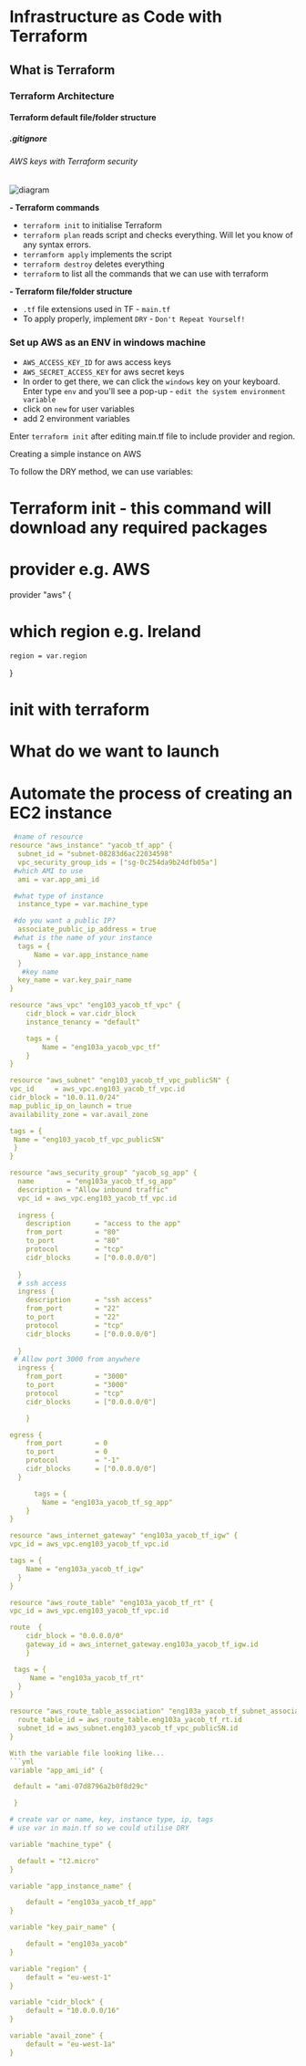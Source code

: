 # Infrastructure as Code with Terraform
## What is Terraform
### Terraform Architecture
#### Terraform default file/folder structure
##### .gitignore
###### AWS keys with Terraform security

![diagram](https://paradise-devs-media.s3.amazonaws.com/media/django-summernote/2020-02-13/3d4c1893-2a8a-4835-ac3f-fb117a5ce047.png)

**- Terraform commands**
- `terraform init` to initialise Terraform
- `terraform plan` reads script and checks everything. Will let you know of any syntax errors. 
- `terramform apply` implements the script
- `terraform destroy` deletes everything
- `terraform` to list all the commands that we can use with terraform

**- Terraform file/folder structure**
- `.tf` file extensions used in TF - `main.tf`
- To apply properly, implement `DRY` - `Don't Repeat Yourself!`

### Set up AWS as an ENV in windows machine
- `AWS_ACCESS_KEY_ID` for aws access keys
- `AWS_SECRET_ACCESS_KEY` for aws secret keys
- In order to get there, we can click the `windows` key on your keyboard. Enter type `env` and you'll see a pop-up - `edit the system environment variable`
- click on `new` for user variables
- add 2 environment variables 

Enter `terraform init` after editing main.tf file to include provider and region.

Creating a simple instance on AWS



To follow the DRY method, we can use variables:
# Terraform init - this command will download any required packages
# provider e.g. AWS
provider "aws" {
# which region e.g. Ireland
    region = var.region
}
# init with terraform
# What do we want to launch
# Automate the process of creating an EC2 instance 
```yml
 #name of resource
resource "aws_instance" "yacob_tf_app" {
  subnet_id = "subnet-08283d6ac22034598"
  vpc_security_group_ids = ["sg-0c254da9b24dfb05a"]
 #which AMI to use
  ami = var.app_ami_id

 #what type of instance
  instance_type = var.machine_type

 #do you want a public IP?
  associate_public_ip_address = true
 #what is the name of your instance
  tags = {
      Name = var.app_instance_name
  }
   #key name
  key_name = var.key_pair_name
}

resource "aws_vpc" "eng103_yacob_tf_vpc" {
    cidr_block = var.cidr_block
    instance_tenancy = "default"

    tags = {
        Name = "eng103a_yacob_vpc_tf"
    }
}

resource "aws_subnet" "eng103_yacob_tf_vpc_publicSN" {
vpc_id     = aws_vpc.eng103_yacob_tf_vpc.id
cidr_block = "10.0.11.0/24"
map_public_ip_on_launch = true
availability_zone = var.avail_zone

tags = {
 Name = "eng103_yacob_tf_vpc_publicSN"
 }
}

resource "aws_security_group" "yacob_sg_app" {
  name        = "eng103a_yacob_tf_sg_app"
  description = "Allow inbound traffic"
  vpc_id = aws_vpc.eng103_yacob_tf_vpc.id
  
  ingress {
    description      = "access to the app"
    from_port        = "80"
    to_port          = "80"
    protocol         = "tcp"
    cidr_blocks      = ["0.0.0.0/0"]
    
  }
  # ssh access
  ingress {
    description      = "ssh access"
    from_port        = "22"
    to_port          = "22"
    protocol         = "tcp"
    cidr_blocks      = ["0.0.0.0/0"]
   
  }
 # Allow port 3000 from anywhere
  ingress {
    from_port        = "3000"
    to_port          = "3000"
    protocol         = "tcp"
    cidr_blocks      = ["0.0.0.0/0"]

    }

egress {
    from_port        = 0
    to_port          = 0
    protocol         = "-1" 
    cidr_blocks      = ["0.0.0.0/0"]
  }

      tags = {
        Name = "eng103a_yacob_tf_sg_app"
    }
}

resource "aws_internet_gateway" "eng103a_yacob_tf_igw" {
vpc_id = aws_vpc.eng103_yacob_tf_vpc.id

tags = {
    Name = "eng103a_yacob_tf_igw"
  }
}

resource "aws_route_table" "eng103a_yacob_tf_rt" {
vpc_id = aws_vpc.eng103_yacob_tf_vpc.id

route  {
    cidr_block = "0.0.0.0/0"
    gateway_id = aws_internet_gateway.eng103a_yacob_tf_igw.id
    }

 tags = {
     Name = "eng103a_yacob_tf_rt"
  }
}

resource "aws_route_table_association" "eng103a_yacob_tf_subnet_association" {
  route_table_id = aws_route_table.eng103a_yacob_tf_rt.id
  subnet_id = aws_subnet.eng103_yacob_tf_vpc_publicSN.id
}

With the variable file looking like...
```yml
variable "app_ami_id" {

 default = "ami-07d8796a2b0f8d29c"

 }

# create var or name, key, instance type, ip, tags
# use var in main.tf so we could utilise DRY

variable "machine_type" {

  default = "t2.micro"
}

variable "app_instance_name" {

    default = "eng103a_yacob_tf_app"
}

variable "key_pair_name" {

    default = "eng103a_yacob"
}

variable "region" {
    default = "eu-west-1"
}

variable "cidr_block" {
    default = "10.0.0.0/16"
}

variable "avail_zone" {
    default = "eu-west-1a"
}
```

